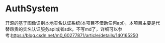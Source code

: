 # AuthSystem
开源的基于图像识别本地实名认证系统(本项目不借助任何api)，本项目主要是代替昂贵的实名认证服务api或者sdk，不写md了，详细可以参考:https://blog.csdn.net/m0_60277871/article/details/140165250
